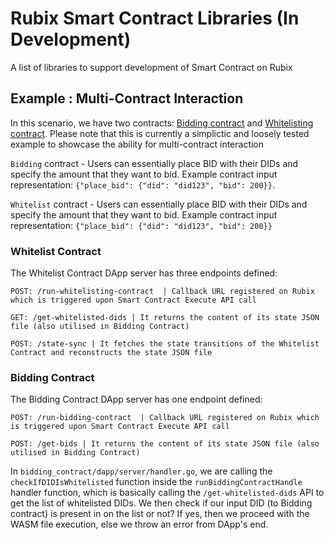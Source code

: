 # Rubix Smart Contract Libraries (In Development)

A list of libraries to support development of Smart Contract on Rubix

## Example : Multi-Contract Interaction

In this scenario, we have two contracts: [Bidding contract](./bidding_contract/) and [Whitelisting contract](./whitelist_contract/). Please note that this is currently a simplictic and loosely tested example to showcase the ability for multi-contract interaction

`Bidding` contract - Users can essentially place BID with their DIDs and specify the amount that they want to bid. Example contract input representation: `{"place_bid": {"did": "did123", "bid": 200}}`.

`Whitelist` contract - Users can essentially place BID with their DIDs and specify the amount that they want to bid. Example contract input representation: `{"place_bid": {"did": "did123", "bid": 200}}`

### Whitelist Contract

The Whitelist Contract DApp server has three endpoints defined:

```
POST: /run-whitelisting-contract  | Callback URL registered on Rubix which is triggered upon Smart Contract Execute API call

GET: /get-whitelisted-dids | It returns the content of its state JSON file (also utilised in Bidding Contract)

POST: /state-sync | It fetches the state transitions of the Whitelist Contract and reconstructs the state JSON file
```

### Bidding Contract

The Bidding Contract DApp server has one endpoint defined:

```
POST: /run-bidding-contract  | Callback URL registered on Rubix which is triggered upon Smart Contract Execute API call

POST: /get-bids | It returns the content of its state JSON file (also utilised in Bidding Contract)

```

In `bidding_contract/dapp/server/handler.go`, we are calling the `checkIfDIDIsWhitelisted` function inside the `runBiddingContractHandle` handler function, which is basically calling the `/get-whitelisted-dids` API to get the list of whitelisted DIDs. We then check if our input DID (to Bidding contract) is present in on the list or not? If yes, then we proceed with the WASM file execution, else we throw an error from DApp's end.